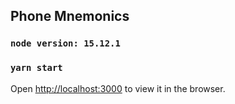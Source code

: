 ## Phone Mnemonics

### `node version: 15.12.1`
### `yarn start`

Open [http://localhost:3000](http://localhost:3000) to view it in the browser.
